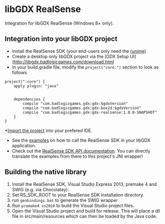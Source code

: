 # libGDX RealSense
Integration for libGDX RealSense (Windows 8+ only).

## Integration into your libGDX project
  * Install the RealSense SDK (your end-users only need the [runime](https://software.intel.com/sites/landingpage/realsense/camera-sdk/v1.1/documentation/html/index.html?devguide_runtime_upgrader.html))
  * Create a desktop only libGDX project via the [GDX Setup UI](http://libgdx.badlogicgames.com/download.html
  * In your build.gradle file, modify the `project("core:")` section to look as follows
```
project(":core") {
    apply plugin: "java"


    dependencies {
        compile "com.badlogicgames.gdx:gdx:$gdxVersion"
        compile "com.badlogicgames.gdx:gdx-box2d:$gdxVersion"
        compile "com.badlogicgames.gdx:gdx-realsense:1.0.0-SNAPSHOT"
    }
}
```
 *[Import the project](https://github.com/libgdx/libgdx/wiki/Gradle-and-Eclipse) into your prefered IDE.
 * See the [examples](https://github.com/libgdx/gdx-realsense/tree/master/tests/com/badlogic/realsense) on how to call the RealSense SDK in your libGDX application. 
 * Check out the [RealSense SDK API documentation](https://software.intel.com/en-us/realsense/documentation). You can directly translate the examples from there to this project's JNI wrapper!

## Building the native library
1. Install the RealSense SDK, Visual Studio Express 2013, premake 4 and SWIG (e.g. via Chocolatey).
2. Set RS_SDK_ROOT to your RealSense SDK installation directory.
3. run `genbindings.bat` to generate the SWIG wrapper
4. Run `premake4 vs2010` to build the Visual Studio project files.
5. Open the Visual Studio project and build for release. This will place a dll file in src/main/resources which can then be loaded by the Java code.
